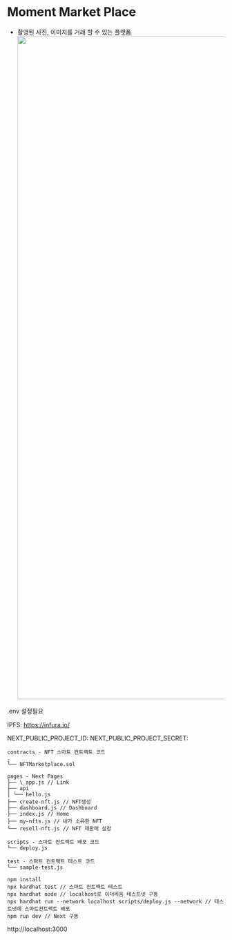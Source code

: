 # Moment Market Place

- 촬영된 사진, 이미지를 거래 할 수 있는 플랫폼
  <img width="1536" src="https://first-ipfs-tutorial.infura-ipfs.io/ipfs/QmTYTh1D2S3EW1TARxMm1jdcF1yGLcfwHeKs4a7UU7DTo3">

.env 설정필요

IPFS: https://infura.io/

NEXT_PUBLIC_PROJECT_ID:
NEXT_PUBLIC_PROJECT_SECRET:

```
contracts - NFT 스마트 컨트랙트 코드
.
└── NFTMarketplace.sol

pages - Next Pages
├── \_app.js // Link
├── api
│ └── hello.js
├── create-nft.js // NFT생성
├── dashboard.js // Dashboard
├── index.js // Home
├── my-nfts.js // 내가 소유한 NFT
└── resell-nft.js // NFT 재판매 설정

scripts - 스마트 컨트랙트 배포 코드
└── deploy.js

test - 스마트 컨트랙트 테스트 코드
└── sample-test.js
```

```
npm install
npx hardhat test // 스마트 컨트랙트 테스트
npx hardhat node // localhost로 이더리움 테스트넷 구동
npx hardhat run --network localhost scripts/deploy.js --network // 테스트넷에 스마트컨트랙트 배포
npm run dev // Next 구동
```

http://localhost:3000
